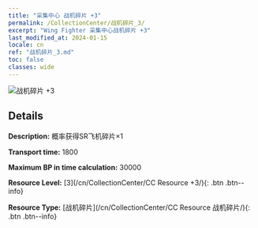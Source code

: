 ```yaml
---
title: "采集中心 战机碎片 +3"
permalink: /CollectionCenter/战机碎片_3/
excerpt: "Wing Fighter 采集中心战机碎片 +3"
last_modified_at: 2024-01-15
locale: cn
ref: "战机碎片_3.md"
toc: false
classes: wide
---
```



![战机碎片 +3](/images/cc/CC_Fighter_Shard_3.png)

## Details

  **Description:** 概率获得SR飞机碎片×1

  **Transport time:** 1800

  **Maximum BP in time calculation:** 30000

  **Resource Level:** [3](/cn/CollectionCenter/CC Resource +3/){: .btn .btn--info}

  **Resource Type:** [战机碎片](/cn/CollectionCenter/CC Resource 战机碎片/){: .btn .btn--info}

